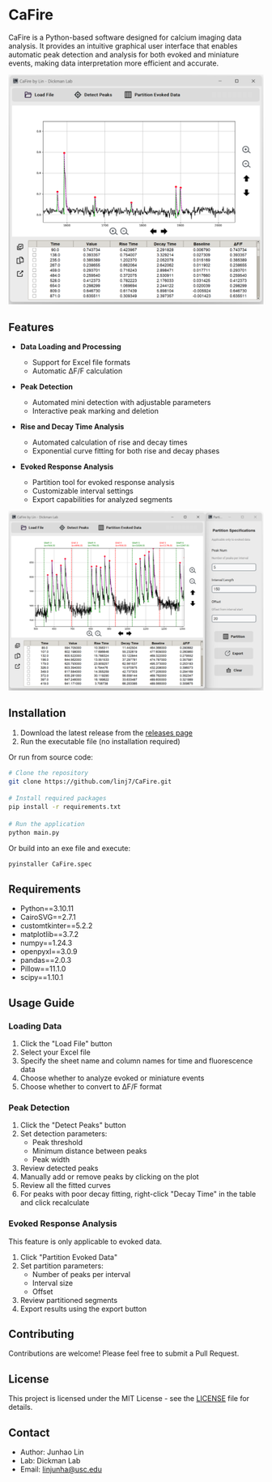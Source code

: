# CaFire

CaFire is a Python-based software designed for calcium imaging data analysis. It provides an intuitive graphical user interface that enables automatic peak detection and analysis for both evoked and miniature events, making data interpretation more efficient and accurate.

![CaFire GUI](./assets/screenshots/CaFire_GUI.png)

## Features

- **Data Loading and Processing**
  - Support for Excel file formats
  - Automatic ΔF/F calculation
  
- **Peak Detection**
  - Automated mini detection with adjustable parameters
  - Interactive peak marking and deletion

- **Rise and Decay Time Analysis**
  - Automated calculation of rise and decay times
  - Exponential curve fitting for both rise and decay phases

- **Evoked Response Analysis**
  - Partition tool for evoked response analysis
  - Customizable interval settings
  - Export capabilities for analyzed segments

![Partition Analysis](./assets/screenshots/partition_analysis.png)

## Installation

1. Download the latest release from the [releases page](https://github.com/linj7/CaFire/releases)
2. Run the executable file (no installation required)

Or run from source code:

```bash
# Clone the repository
git clone https://github.com/linj7/CaFire.git

# Install required packages
pip install -r requirements.txt

# Run the application
python main.py
```

Or build into an exe file and execute:

```bash
pyinstaller CaFire.spec
```



## Requirements

- Python==3.10.11
- CairoSVG==2.7.1
- customtkinter==5.2.2
- matplotlib==3.7.2
- numpy==1.24.3
- openpyxl==3.0.9
- pandas==2.0.3
- Pillow==11.1.0
- scipy==1.10.1

## Usage Guide

### Loading Data

1. Click the "Load File" button
2. Select your Excel file
3. Specify the sheet name and column names for time and fluorescence data
4. Choose whether to analyze evoked or miniature events
5. Choose whether to convert to ΔF/F format

### Peak Detection

1. Click the "Detect Peaks" button
2. Set detection parameters:
   - Peak threshold
   - Minimum distance between peaks
   - Peak width
3. Review detected peaks
4. Manually add or remove peaks by clicking on the plot
5. Review all the fitted curves
6. For peaks with poor decay fitting, right-click "Decay Time" in the table and click recalculate

### Evoked Response Analysis
This feature is only applicable to evoked data.
1. Click "Partition Evoked Data"
2. Set partition parameters:
   - Number of peaks per interval
   - Interval size
   - Offset
3. Review partitioned segments
4. Export results using the export button

## Contributing

Contributions are welcome! Please feel free to submit a Pull Request.

## License

This project is licensed under the MIT License - see the [LICENSE](LICENSE) file for details.

## Contact

- Author: Junhao Lin
- Lab: Dickman Lab
- Email: linjunha@usc.edu

